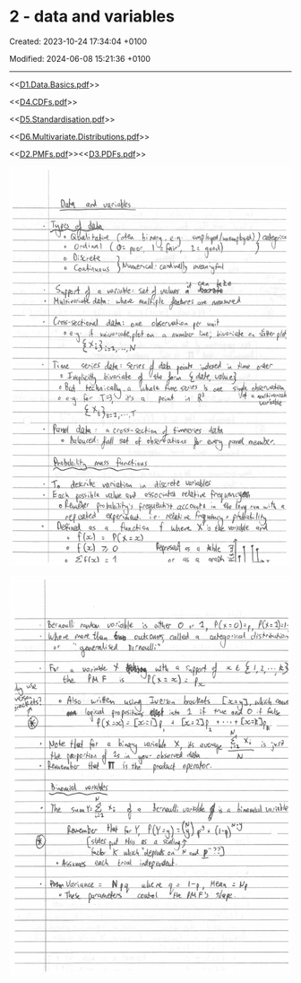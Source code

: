 # 2 - data and variables

Created: 2023-10-24 17:34:04 +0100

Modified: 2024-06-08 15:21:36 +0100

---

<<[D1.Data.Basics.pdf](../../media/D1.Data.Basics.pdf)>>

<<[D4.CDFs.pdf](../../media/D4.CDFs.pdf)>>



<<[D5.Standardisation.pdf](../../media/D5.Standardisation.pdf)>>



<<[D6.Multivariate.Distributions.pdf](../../media/D6.Multivariate.Distributions.pdf)>>

<<[D2.PMFs.pdf](../../media/D2.PMFs.pdf)>><<[D3.PDFs.pdf](../../media/D3.PDFs.pdf)>>

![](../../media/Year-1-Prob-and-stats-2---data-and-variables-image1.png)

![](../../media/Year-1-Prob-and-stats-2---data-and-variables-image2.png)





